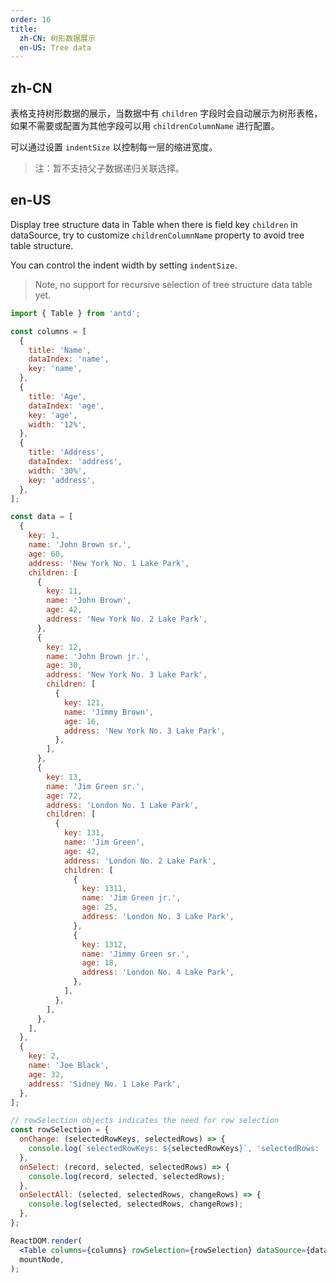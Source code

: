 ```yaml
---
order: 16
title:
  zh-CN: 树形数据展示
  en-US: Tree data
---
```


## zh-CN

表格支持树形数据的展示，当数据中有 `children` 字段时会自动展示为树形表格，如果不需要或配置为其他字段可以用 `childrenColumnName` 进行配置。

可以通过设置 `indentSize` 以控制每一层的缩进宽度。

> 注：暂不支持父子数据递归关联选择。

## en-US

Display tree structure data in Table when there is field key `children` in dataSource, try to customize `childrenColumnName` property to avoid tree table structure.

You can control the indent width by setting `indentSize`.

> Note, no support for recursive selection of tree structure data table yet.

```jsx
import { Table } from 'antd';

const columns = [
  {
    title: 'Name',
    dataIndex: 'name',
    key: 'name',
  },
  {
    title: 'Age',
    dataIndex: 'age',
    key: 'age',
    width: '12%',
  },
  {
    title: 'Address',
    dataIndex: 'address',
    width: '30%',
    key: 'address',
  },
];

const data = [
  {
    key: 1,
    name: 'John Brown sr.',
    age: 60,
    address: 'New York No. 1 Lake Park',
    children: [
      {
        key: 11,
        name: 'John Brown',
        age: 42,
        address: 'New York No. 2 Lake Park',
      },
      {
        key: 12,
        name: 'John Brown jr.',
        age: 30,
        address: 'New York No. 3 Lake Park',
        children: [
          {
            key: 121,
            name: 'Jimmy Brown',
            age: 16,
            address: 'New York No. 3 Lake Park',
          },
        ],
      },
      {
        key: 13,
        name: 'Jim Green sr.',
        age: 72,
        address: 'London No. 1 Lake Park',
        children: [
          {
            key: 131,
            name: 'Jim Green',
            age: 42,
            address: 'London No. 2 Lake Park',
            children: [
              {
                key: 1311,
                name: 'Jim Green jr.',
                age: 25,
                address: 'London No. 3 Lake Park',
              },
              {
                key: 1312,
                name: 'Jimmy Green sr.',
                age: 18,
                address: 'London No. 4 Lake Park',
              },
            ],
          },
        ],
      },
    ],
  },
  {
    key: 2,
    name: 'Joe Black',
    age: 32,
    address: 'Sidney No. 1 Lake Park',
  },
];

// rowSelection objects indicates the need for row selection
const rowSelection = {
  onChange: (selectedRowKeys, selectedRows) => {
    console.log(`selectedRowKeys: ${selectedRowKeys}`, 'selectedRows: ', selectedRows);
  },
  onSelect: (record, selected, selectedRows) => {
    console.log(record, selected, selectedRows);
  },
  onSelectAll: (selected, selectedRows, changeRows) => {
    console.log(selected, selectedRows, changeRows);
  },
};

ReactDOM.render(
  <Table columns={columns} rowSelection={rowSelection} dataSource={data} />,
  mountNode,
);
```
 